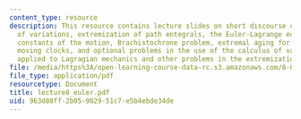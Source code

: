 ```yaml
---
content_type: resource
description: This resource contains lecture slides on short discourse on the calculus
  of variations, extremization of path entegrals, the Euler-Lagrange equations and
  constants of the motion, Brachistochrone problem, extremal aging for inertially
  moving clocks, and optional problems in the use of the calculus of variations as
  applied to Lagragian mechanics and other problems in the extremization of path integrals.
file: /media/https%3A/open-learning-course-data-rc.s3.amazonaws.com/8-033-relativity-fall-2006/963d88ff2b05902951c7e5b4ebde34de_lecture8_euler.pdf
file_type: application/pdf
resourcetype: Document
title: lecture8_euler.pdf
uid: 963d88ff-2b05-9029-51c7-e5b4ebde34de
---
```

